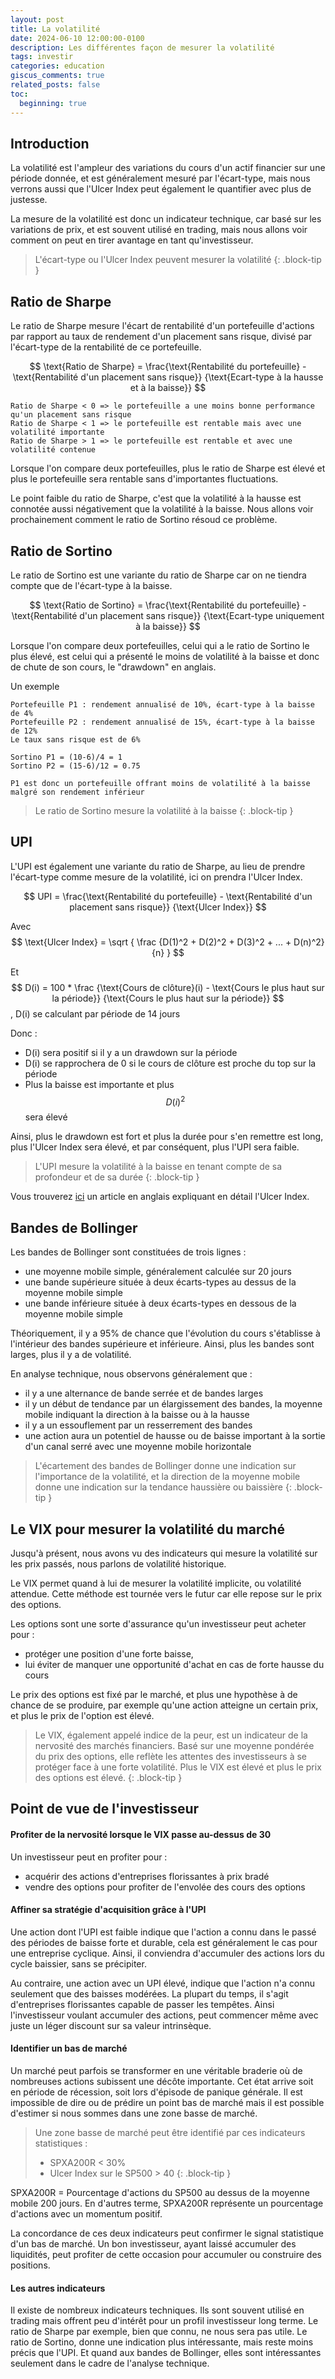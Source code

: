 ```yaml
---
layout: post
title: La volatilité
date: 2024-06-10 12:00:00-0100
description: Les différentes façon de mesurer la volatilité
tags: investir
categories: education
giscus_comments: true
related_posts: false
toc:
  beginning: true
---
```


## Introduction

La volatilité est l'ampleur des variations du cours d'un actif financier sur une période donnée, et est généralement mesuré par l'écart-type, mais nous verrons aussi que l'Ulcer Index peut également le quantifier avec plus de justesse.

La mesure de la volatilité est donc un indicateur technique, car basé sur les variations de prix, et est souvent utilisé en trading, mais nous allons voir comment on peut en tirer avantage en tant qu'investisseur.


> L'écart-type ou l'Ulcer Index peuvent mesurer la volatilité
{: .block-tip }

## Ratio de Sharpe

Le ratio de Sharpe mesure l'écart de rentabilité d'un portefeuille d'actions par rapport au taux de rendement d'un placement sans risque, divisé par l'écart-type de la rentabilité de ce portefeuille.

$$
\text{Ratio de Sharpe} = \frac{\text{Rentabilité du portefeuille} - \text{Rentabilité d'un placement sans risque}} {\text{Ecart-type à la hausse et à la baisse}}
$$

```
Ratio de Sharpe < 0 => le portefeuille a une moins bonne performance qu'un placement sans risque
Ratio de Sharpe < 1 => le portefeuille est rentable mais avec une volatilité importante
Ratio de Sharpe > 1 => le portefeuille est rentable et avec une volatilité contenue
```

Lorsque l'on compare deux portefeuilles, plus le ratio de Sharpe est élevé et plus le portefeuille sera rentable sans d'importantes fluctuations.

Le point faible du ratio de Sharpe, c'est que la volatilité à la hausse est connotée aussi négativement que la volatilité à la baisse. Nous allons voir prochainement comment le ratio de Sortino résoud ce problème.

## Ratio de Sortino

Le ratio de Sortino est une variante du ratio de Sharpe car on ne tiendra compte que de l'écart-type à la baisse. 

$$
\text{Ratio de Sortino} = \frac{\text{Rentabilité du portefeuille} - \text{Rentabilité d'un placement sans risque}} {\text{Ecart-type uniquement à la baisse}}
$$

Lorsque l'on compare deux portefeuilles, celui qui a le ratio de Sortino le plus élevé, est celui qui a présenté le moins de volatilité à la baisse et donc de chute de son cours, le "drawdown" en anglais.

Un exemple
```
Portefeuille P1 : rendement annualisé de 10%, écart-type à la baisse de 4%
Portefeuille P2 : rendement annualisé de 15%, écart-type à la baisse de 12%
Le taux sans risque est de 6%

Sortino P1 = (10-6)/4 = 1
Sortino P2 = (15-6)/12 = 0.75

P1 est donc un portefeuille offrant moins de volatilité à la baisse malgré son rendement inférieur
```

> Le ratio de Sortino mesure la volatilité à la baisse
{: .block-tip }

## UPI

L'UPI est également une variante du ratio de Sharpe, au lieu de prendre l'écart-type comme mesure de la volatilité, ici on prendra l'Ulcer Index.

$$
UPI = \frac{\text{Rentabilité du portefeuille} - \text{Rentabilité d'un placement sans risque}} {\text{Ulcer Index}}
$$

Avec $$ \text{Ulcer Index} = \sqrt { \frac {D(1)^2 + D(2)^2 + D(3)^2 + ... + D(n)^2}{n} } $$

Et $$ D(i) = 100 * \frac {\text{Cours de clôture}(i) - \text{Cours le plus haut sur la période}} {\text{Cours le plus haut sur la période}} $$, D(i) se calculant par période de 14 jours 

Donc :
- D(i) sera positif si il y a un drawdown sur la période
- D(i) se rapprochera de 0 si le cours de clôture est proche du top sur la période
- Plus la baisse est importante et plus $$ D(i)^2 $$ sera élevé

Ainsi, plus le drawdown est fort et plus la durée pour s'en remettre est long, plus l'Ulcer Index sera élevé, et par conséquent, plus l'UPI sera faible.

> L'UPI mesure la volatilité à la baisse en tenant compte de sa profondeur et de sa durée
{: .block-tip }

Vous trouverez [ici](/assets/pdf/ui.pdf) un article en anglais expliquant en détail l'Ulcer Index.

## Bandes de Bollinger

Les bandes de Bollinger sont constituées de trois lignes :
- une moyenne mobile simple, généralement calculée sur 20 jours
- une bande supérieure située à deux écarts-types au dessus de la moyenne mobile simple
- une bande inférieure située à deux écarts-types en dessous de la moyenne mobile simple

Théoriquement, il y a 95% de chance que l'évolution du cours s'établisse à l'intérieur des bandes supérieure et inférieure. Ainsi, plus les bandes sont larges, plus il y a de volatilité.

En analyse technique, nous observons généralement que :
- il y a une alternance de bande serrée et de bandes larges
- il y un début de tendance par un élargissement des bandes, la moyenne mobile indiquant la direction à la baisse ou à la hausse
- il y a un essouflement par un resserrement des bandes
- une action aura un potentiel de hausse ou de baisse important à la sortie d'un canal serré avec une moyenne mobile horizontale

> L'écartement des bandes de Bollinger donne une indication sur l'importance de la volatilité, et la direction de la moyenne mobile donne une indication sur la tendance haussière ou baissière
{: .block-tip }

## Le VIX pour mesurer la volatilité du marché

Jusqu'à présent, nous avons vu des indicateurs qui mesure la volatilité sur les prix passés, nous parlons de volatilité historique.

Le VIX permet quand à lui de mesurer la volatilité implicite, ou volatilité attendue. Cette méthode est tournée vers le futur car elle repose sur le prix des options.

Les options sont une sorte d'assurance qu'un investisseur peut acheter pour :
- protéger une position d'une forte baisse, 
- lui éviter de manquer une opportunité d'achat en cas de forte hausse du cours

Le prix des options est fixé par le marché, et plus une hypothèse à de chance de se produire, par exemple qu'une action atteigne un certain prix, et plus le prix de l'option est élevé.

> Le VIX, également appelé indice de la peur, est un indicateur de la nervosité des marchés financiers.
> Basé sur une moyenne pondérée du prix des options, elle reflète les attentes des investisseurs à se protéger face à une forte volatilité.
> Plus le VIX est élevé et plus le prix des options est élevé.
{: .block-tip }

## Point de vue de l'investisseur

#### Profiter de la nervosité lorsque le VIX passe au-dessus de 30
Un investisseur peut en profiter pour :
- acquérir des actions d'entreprises florissantes à prix bradé
- vendre des options pour profiter de l'envolée des cours des options

#### Affiner sa stratégie d'acquisition grâce à l'UPI
Une action dont l'UPI est faible indique que l'action a connu dans le passé des périodes de baisse forte et durable, cela est généralement le cas pour une entreprise cyclique. Ainsi, il conviendra d'accumuler des actions lors du cycle baissier, sans se précipiter.

Au contraire, une action avec un UPI élevé, indique que l'action n'a connu seulement que des baisses modérées. La plupart du temps, il s'agit d'entreprises florissantes capable de passer les tempêtes. Ainsi l'investisseur voulant accumuler des actions, peut commencer même avec juste un léger discount sur sa valeur intrinsèque.

#### Identifier un bas de marché
Un marché peut parfois se transformer en une véritable braderie où de nombreuses actions subissent une décôte importante. Cet état arrive soit en période de récession, soit lors d'épisode de panique générale. Il est impossible de dire ou de prédire un point bas de marché mais il est possible d'estimer si nous sommes dans une zone basse de marché.

> Une zone basse de marché peut être identifié par ces indicateurs statistiques :
> - SPXA200R < 30%
> - Ulcer Index sur le SP500 > 40
{: .block-tip }

SPXA200R = Pourcentage d'actions du SP500 au dessus de la moyenne mobile 200 jours. En d'autres terme, SPXA200R représente un pourcentage d'actions avec un momentum positif.

La concordance de ces deux indicateurs peut confirmer le signal statistique d'un bas de marché. Un bon investisseur, ayant laissé accumuler des liquidités, peut profiter de cette occasion pour accumuler ou construire des positions.

#### Les autres indicateurs
Il existe de nombreux indicateurs techniques. Ils sont souvent utilisé en trading mais offrent peu d'intérêt pour un profil investisseur long terme.
Le ratio de Sharpe par exemple, bien que connu, ne nous sera pas utile. Le ratio de Sortino, donne une indication plus intéressante, mais reste moins précis que l'UPI. Et quand aux bandes de Bollinger, elles sont intéressantes seulement dans le cadre de l'analyse technique.